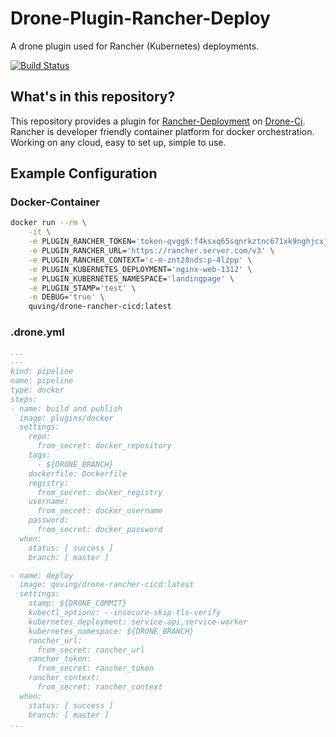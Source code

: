 # Drone-Plugin-Rancher-Deploy
A drone plugin used for Rancher (Kubernetes) deployments.

[![Build Status](https://drone.quving.com/api/badges/Quving/drone-plugin-rancher-deploy/status.svg)](https://drone.quving.com/Quving/drone-plugin-rancher-deploy)

## What's in this repository?
This repository provides a plugin for [Rancher-Deployment](https://rancher.com/) on [Drone-Ci](https://www.drone.io/). Rancher is developer friendly container platform for docker orchestration. Working on any cloud, easy to set up, simple to use.


## Example Configuration

### Docker-Container
```bash
docker run --rm \
    -it \
    -e PLUGIN_RANCHER_TOKEN='token-qvgg6:f4ksxq65sqnrkztnc671xk9nghjcxjdr42g64f6gqvzmp6lmsvdtrx' \
    -e PLUGIN_RANCHER_URL='https://rancher.server.com/v3' \
    -e PLUGIN_RANCHER_CONTEXT='c-m-znt28nds:p-4lzpp' \
    -e PLUGIN_KUBERNETES_DEPLOYMENT='nginx-web-1312' \
    -e PLUGIN_KUBERNETES_NAMESPACE='landingpage' \
    -e PLUGIN_STAMP='test' \
    -e DEBUG='true' \
    quving/drone-rancher-cicd:latest
```

### .drone.yml
``` yaml
...
---
kind: pipeline
name: pipeline
type: docker
steps:
- name: build and publish
  image: plugins/docker
  settings:
    repo:
      from_secret: docker_repository
    tags:
      - ${DRONE_BRANCH}
    dockerfile: Dockerfile
    registry:
      from_secret: docker_registry
    username:
      from_secret: docker_username
    password:
      from_secret: docker_password
  when:
    status: [ success ]
    branch: [ master ]

- name: deploy
  image: quving/drone-rancher-cicd:latest
  settings:
    stamp: ${DRONE_COMMIT}
    kubectl_options: --insecure-skip-tls-verify
    kubernetes_deployment: service-api,service-worker
    kubernetes_namespace: ${DRONE_BRANCH}
    rancher_url:
      from_secret: rancher_url
    rancher_token:
      from_secret: rancher_token
    rancher_context:
      from_secret: rancher_context
  when:
    status: [ success ]
    branch: [ master ]
...
```


